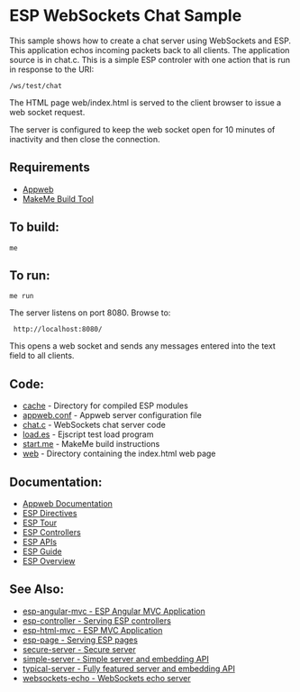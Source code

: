 ESP WebSockets Chat Sample
===

This sample shows how to create a chat server using WebSockets and ESP. This
application echos incoming packets back to all clients. The application source
is in chat.c. This is a simple ESP controler with one action that is run in
response to the URI:

    /ws/test/chat

The HTML page web/index.html is served to the client browser to issue a web socket
request.

The server is configured to keep the web socket open for 10 minutes of inactivity and
then close the connection.

Requirements
---

* [Appweb](https://www.embedthis.com/appweb/download.html)
* [MakeMe Build Tool](https://www.embedthis.com/makeme/download.html)

To build:
---
    me

To run:
---
    me run

The server listens on port 8080. Browse to:

     http://localhost:8080/

This opens a web socket and sends any messages entered into the text field to all clients.

Code:
---
* [cache](cache) - Directory for compiled ESP modules
* [appweb.conf](appweb.conf) - Appweb server configuration file
* [chat.c](chat.c) - WebSockets chat server code
* [load.es](load.es) - Ejscript test load program
* [start.me](start.me) - MakeMe build instructions
* [web](web) - Directory containing the index.html web page

Documentation:
---
* [Appweb Documentation](https://www.embedthis.com/appweb/doc/index.html)
* [ESP Directives](https://www.embedthis.com/appweb/doc/users/dir/esp.html)
* [ESP Tour](https://www.embedthis.com/esp/doc/start/tour.html)
* [ESP Controllers](https://www.embedthis.com/esp/doc/users/controllers.html)
* [ESP APIs](https://www.embedthis.com/esp/doc/ref/native.html)
* [ESP Guide](https://www.embedthis.com/esp/doc/users/index.html)
* [ESP Overview](https://www.embedthis.com/esp/doc/index.html)

See Also:
---
* [esp-angular-mvc - ESP Angular MVC Application](../esp-angular-mvc/README.md)
* [esp-controller - Serving ESP controllers](../esp-controller/README.md)
* [esp-html-mvc - ESP MVC Application](../esp-html-mvc/README.md)
* [esp-page - Serving ESP pages](../esp-page/README.md)
* [secure-server - Secure server](../secure-server/README.md)
* [simple-server - Simple server and embedding API](../simple-server/README.md)
* [typical-server - Fully featured server and embedding API](../typical-server/README.md)
* [websockets-echo - WebSockets echo server](../websockets-echo/README.md)
